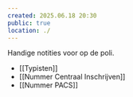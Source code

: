 ```yaml
---
created: 2025.06.18 20:30
public: true
location: ./
---
```

Handige notities voor op de poli.

- [[Typisten]]
- [[Nummer Centraal Inschrijven]]
- [[Nummer PACS]]